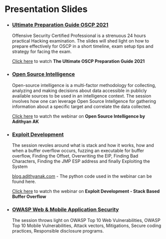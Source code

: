 # Presentation Slides

- ### [Ultimate Preparation Guide OSCP 2021](/Ultimate%20Guide%20to%20OSCP%202021%20-%20Adithyan%20AK.pdf)

  Offensive Security Certified Professional is a strenuous 24 hours practical Hacking examination. The slides will shed light on how to prepare effectively for OSCP in a short       timeline, exam setup tips and strategy for facing the exam.
  
  [Click here](https://www.youtube.com/watch?v=Wqkr5S1b9gA&ab_channel=AdithyanAK) to watch <b>The Ultimate OSCP Preparation Guide 2021</b>

- ### [Open Source Intelligence](/OSINT%20OWASP.pdf)

  Open-source intelligence is a multi-factor methodology for collecting, analyzing and making decisions about data accessible in publicly available sources to be used in an         intelligence context. The session involves how one can leverage Open Source Intellgence for gathering information about a specific target and correlate the data collected.
  
  [Click here](https://www.youtube.com/watch?v=jNU10hydtWY&ab_channel=OWASPTiruvallur) to watch the webinar on <b>Open Source Intelligence by Adithyan AK</b>
  
- ### [Exploit Development](/Exploit%20Development%20Stack%20Bufferoverflow.pdf)

  The session revoles around what is stack and how it works, how and when a buffer overflow occurs, fuzzing an executable for buffer overflow, Finding the Offset, Overwriting the    EIP, Finding Bad Characters, Finding the JMP ESP address and finally Exploiting the System
  
  [blog.adithyanak.com](https://blog.adithyanak.com/oscp-preparation-guide/buffer-overflows) - The python code used in the webinar can be found here.
  
  [Click here](https://www.youtube.com/watch?v=R9u1D3izvGs&ab_channel=WeArePlymouths) to watch the webinar on <b>Exploit Development - Stack Based Buffer Overflow</b>
  
- ### [OWASP Web & Mobile Application Security](/OWASP%20Web%20%26%20Mobile%20Application%20Security.pdf)

  The session throws light on OWASP Top 10 Web Vulnerabilities, OWASP Top 10 Mobile Vulnerabilities, Attack vectors, Mitigations, Secure coding practices, Responsible disclosure programs. 

